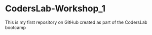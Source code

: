 # CodersLab-Workshop_1
This is my first repository on GitHub created as part of the CodersLab bootcamp

